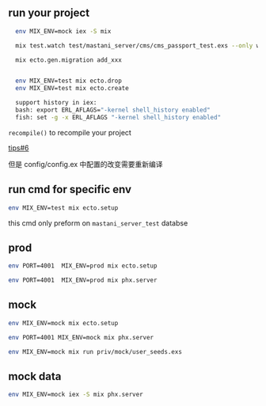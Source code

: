 

## run your project

```sh
  env MIX_ENV=mock iex -S mix

  mix test.watch test/mastani_server/cms/cms_passport_test.exs --only wip

  mix ecto.gen.migration add_xxx


  env MIX_ENV=test mix ecto.drop
  env MIX_ENV=test mix ecto.create

  support history in iex: 
  bash: export ERL_AFLAGS="-kernel shell_history enabled"
  fish: set -g -x ERL_AFLAGS "-kernel shell_history enabled"
  ```
`recompile()` to recompile your project

[tips#6](https://medium.com/blackode/10-killer-elixir-tips-2-c5f87f8a70c8)

但是 config/config.ex 中配置的改变需要重新编译

## run cmd for specific env

```sh
env MIX_ENV=test mix ecto.setup
```

this cmd only preform on `mastani_server_test` databse


## prod

```sh
env PORT=4001  MIX_ENV=prod mix ecto.setup
```

```sh
env PORT=4001  MIX_ENV=prod mix phx.server
```


## mock 

```sh
env MIX_ENV=mock mix ecto.setup
```

```sh
env PORT=4001 MIX_ENV=mock mix phx.server
```

```sh
env MIX_ENV=mock mix run priv/mock/user_seeds.exs
```

## mock data

```sh
env MIX_ENV=mock iex -S mix phx.server
```
